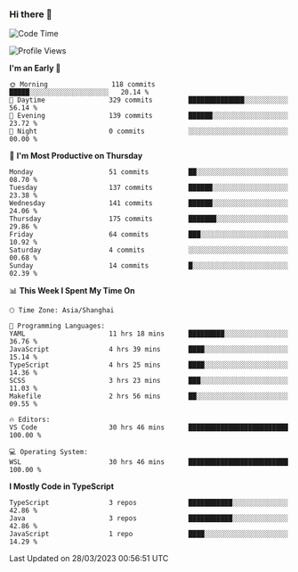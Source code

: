### Hi there 👋

<!--
**waynelwz/waynelwz** is a ✨ _special_ ✨ repository because its `README.md` (this file) appears on your GitHub profile.

Here are some ideas to get you started:

- 🔭 I’m currently working on ...
- 🌱 I’m currently learning ...
- 👯 I’m looking to collaborate on ...
- 🤔 I’m looking for help with ...
- 💬 Ask me about ...
- 📫 How to reach me: ...
- 😄 Pronouns: ...
- ⚡ Fun fact: ...
-->

<!--START_SECTION:waka-->
![Code Time](http://img.shields.io/badge/Code%20Time-1%2C196%20hrs%2012%20mins-blue)

![Profile Views](http://img.shields.io/badge/Profile%20Views-0-blue)

**I'm an Early 🐤** 

```text
🌞 Morning                118 commits         █████░░░░░░░░░░░░░░░░░░░░   20.14 % 
🌆 Daytime                329 commits         ██████████████░░░░░░░░░░░   56.14 % 
🌃 Evening                139 commits         ██████░░░░░░░░░░░░░░░░░░░   23.72 % 
🌙 Night                  0 commits           ░░░░░░░░░░░░░░░░░░░░░░░░░   00.00 % 
```
📅 **I'm Most Productive on Thursday** 

```text
Monday                   51 commits          ██░░░░░░░░░░░░░░░░░░░░░░░   08.70 % 
Tuesday                  137 commits         ██████░░░░░░░░░░░░░░░░░░░   23.38 % 
Wednesday                141 commits         ██████░░░░░░░░░░░░░░░░░░░   24.06 % 
Thursday                 175 commits         ███████░░░░░░░░░░░░░░░░░░   29.86 % 
Friday                   64 commits          ███░░░░░░░░░░░░░░░░░░░░░░   10.92 % 
Saturday                 4 commits           ░░░░░░░░░░░░░░░░░░░░░░░░░   00.68 % 
Sunday                   14 commits          █░░░░░░░░░░░░░░░░░░░░░░░░   02.39 % 
```


📊 **This Week I Spent My Time On** 

```text
🕑︎ Time Zone: Asia/Shanghai

💬 Programming Languages: 
YAML                     11 hrs 18 mins      █████████░░░░░░░░░░░░░░░░   36.76 % 
JavaScript               4 hrs 39 mins       ████░░░░░░░░░░░░░░░░░░░░░   15.14 % 
TypeScript               4 hrs 25 mins       ████░░░░░░░░░░░░░░░░░░░░░   14.36 % 
SCSS                     3 hrs 23 mins       ███░░░░░░░░░░░░░░░░░░░░░░   11.03 % 
Makefile                 2 hrs 56 mins       ██░░░░░░░░░░░░░░░░░░░░░░░   09.55 % 

🔥 Editors: 
VS Code                  30 hrs 46 mins      █████████████████████████   100.00 % 

💻 Operating System: 
WSL                      30 hrs 46 mins      █████████████████████████   100.00 % 
```

**I Mostly Code in TypeScript** 

```text
TypeScript               3 repos             ███████████░░░░░░░░░░░░░░   42.86 % 
Java                     3 repos             ███████████░░░░░░░░░░░░░░   42.86 % 
JavaScript               1 repo              ████░░░░░░░░░░░░░░░░░░░░░   14.29 % 
```




 Last Updated on 28/03/2023 00:56:51 UTC
<!--END_SECTION:waka-->

